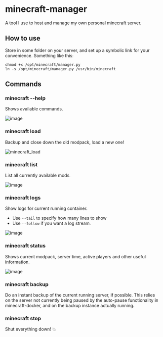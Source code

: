 # minecraft-manager
A tool I use to host and manage my own personal minecraft server.

## How to use
Store in some folder on your server, and set up a symbolic link for your convenience. Something like this:
```
chmod +x /opt/minecraft/manager.py
ln -s /opt/minecraft/manager.py /usr/bin/minecraft
```

## Commands

### minecraft --help          
Shows available commands.

![image](https://user-images.githubusercontent.com/2098517/192712797-9eb5d59b-84f5-4d90-bbad-97d8e227f38d.png)

### minecraft load <modpack>
Backup and close down the old modpack, load a new one!

![minecraft_load](https://user-images.githubusercontent.com/2098517/192714327-680ffb9b-0909-4013-9fd9-90afa6c2fb42.gif)

### minecraft list            
List all currently available mods.

![image](https://user-images.githubusercontent.com/2098517/192713046-63a874b3-056a-4d9d-a8c0-01aad4016b14.png)

### minecraft logs            
Show logs for current running container. 
- Use `--tail` to specify how many lines to show 
- Use `--follow` if you want a log stream.

![image](https://user-images.githubusercontent.com/2098517/192713703-e8678f5f-c70f-4b93-bd87-a9a1c63625b2.png)

### minecraft status          
Shows current modpack, server time, active players and other useful information.

![image](https://user-images.githubusercontent.com/2098517/192713239-8b932954-b101-4c10-aa3f-9dcdcff2cfc4.png)

### minecraft backup          
Do an instant backup of the current running server, if possible.
This relies on the server not currently being paused by the auto-pause functionality in minecraft-docker, and on the backup instance actually running.

### minecraft stop
Shut everything down! :boom:
